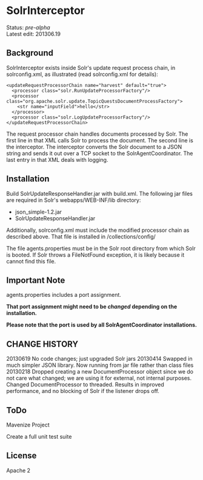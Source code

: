 # SolrInterceptor #
Status: *pre-alpha*<br/>
Latest edit: 201306.19
## Background ##
SolrInterceptor exists inside Solr's update request process chain, in solrconfig.xml,  as illustrated (read solrconfig.xml for details):

	<updateRequestProcessorChain name="harvest" default="true">
      <processor class="solr.RunUpdateProcessorFactory"/>
      <processor class="org.apache.solr.update.TopicQuestsDocumentProcessFactory">
        <str name="inputField">hello</str>
      </processor>
      <processor class="solr.LogUpdateProcessorFactory"/>
    </updateRequestProcessorChain>

The request processor chain handles documents processed by Solr. The first line in that XML calls Solr to process the document. The second line is the interceptor. The interceptor converts the Solr document to a JSON string and sends it out over a TCP socket to the SolrAgentCoordinator. The last entry in that XML deals with logging.

## Installation ##

Build SolrUpdateResponseHandler.jar with build.xml.
The following jar files are required in Solr's webapps/WEB-INF/lib directory:
- json_simple-1.2.jar
- SolrUpdateResponseHandler.jar

Additionally, solrconfig.xml must include the modified processor chain as described above. That file is installed in /collections/config/

The file agents.properties must be in the Solr root directory from which Solr is booted. If Solr throws a FileNotFound exception, it is likely because it cannot find this file.

## Important Note ##
agents.properties includes a port assignment.

**That port assignment might need to be *changed* depending on the installation.**

**Please note that the port is used by all SolrAgentCoordinator installations.**

## CHANGE HISTORY ##
20130619
	No code changes; just upgraded Solr jars
20130414
	Swapped in much simpler JSON library. Now running from jar file rather than class files
20130218
	Dropped creating a new DocumentProcessor object since we do not care what changed; we are using it for external, not internal purposes.  Changed DocumentProcessor to threaded. Results in improved performance, and no blocking of Solr if the listener drops off.

## ToDo ##
Mavenize Project

Create a full unit test suite

## License ##
Apache 2
